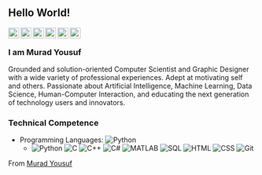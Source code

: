 ## Hello World!

<a href="https://twitter.com/muradyf">
  <img align="left" alt="Murad's Twitter" width="22px" src="https://cdn.jsdelivr.net/npm/simple-icons@3.13.0/icons/twitter.svg" />
</a>
<a href="https://www.linkedin.com/in/muradyf/">
  <img align="left" alt="Murad's Linkdein" width="22px" src="https://cdn.jsdelivr.net/npm/simple-icons@3.13.0/icons/linkedin.svg" />
</a>
<a href="https://github.com/muradyf">
  <img align="left" alt="Murad's Github" width="22px" src="https://cdn.jsdelivr.net/npm/simple-icons@3.13.0/icons/github.svg" />
</a>
<a href="https://www.youtube.com/c/perseusss">
  <img align="left" alt="Murad's YouTube" width="22px" src="https://cdn.jsdelivr.net/npm/simple-icons@3.13.0/icons/youtube.svg" />
</a>
<a href="https://www.behance.net/muradyf">
  <img align="left" alt="Murad's Behance" width="22px" src="https://cdn.jsdelivr.net/npm/simple-icons@3.13.0/icons/behance.svg" />
</a>
<a href="mailto:muradyf@outlook.com">
  <img align="left" alt="Murad's Outlook" width="22px" src="https://cdn.jsdelivr.net/npm/simple-icons@3.13.0/icons/microsoftoutlook.svg" />
</a>
<br />

### I am Murad Yousuf
Grounded and solution-oriented Computer Scientist and Graphic Designer with a wide variety of professional experiences. Adept at motivating self and others. Passionate about Artificial Intelligence, Machine Learning, Data Science, Human-Computer Interaction, and educating the next generation of technology users and innovators.

### Technical Competence
- Programming Languages:
    ![Python](https://img.shields.io/python/v/python.svg?logo=python)
  - ![Python](https://img.shields.io/badge/-Python-000000?style=for-the-badge&logo=python&logoColor=ffffff)
    ![C](https://img.shields.io/badge/-C-000000?style=for-the-badge&logo=C&logoColor=ffffff)
    ![C++](https://img.shields.io/badge/-C++-000000?style=for-the-badge&logo=C%2B%2B&logoColor=ffffff)
    ![C#](https://img.shields.io/badge/-C#-000000?style=for-the-badge&logo=C%23%23&logoColor=ffffff)
    ![MATLAB](https://img.shields.io/badge/-MATLAB-000000?style=for-the-badge&logo=MATLAB)
    ![SQL](https://img.shields.io/badge/-SQL-000000?style=for-the-badge&logo=MySQL&logoColor=ffffff)
    ![HTML](https://img.shields.io/badge/-HTML5-000000?style=for-the-badge&logo=HTML5&logoColor=ffffff)
    ![CSS](https://img.shields.io/badge/-CSS3-000000?style=for-the-badge&logo=CSS3&logoColor=ffffff)
    ![Git](https://img.shields.io/badge/-Git-000000?style=for-the-badge&logo=git&logoColor=ffffff)

From [Murad Yousuf](https://github.com/muradyf)
